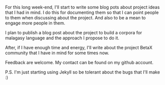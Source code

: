 For this long week-end, I'll start to write some blog pots
about project ideas that I had in mind.
I do this for documenting them so that I can point people
to them when discussing about the project.
And also to be a mean to engage more people in them.

I plan to publish a blog post about the project to build a
corpora for malagasy language and the approach I propose to
do it.

After, if I have enough time and energy, I'll write about
the project BetaX community that I have in mind for some times
now.

Feedback are welcome. My contact can be found on my github account.

P.S. I'm just starting using Jekyll so be tolerant about the bugs
that I'll make :)